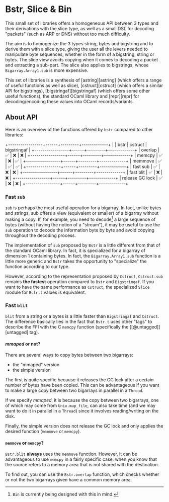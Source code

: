 # Bstr, Slice & Bin

This small set of libraries offers a homogeneous API between 3 types and their
derivations with the slice type, as well as a small DSL for decoding "packets"
(such as ARP or DNS) without too much difficulty.

The aim is to homogenize the 3 types string, bytes and bigstring and to derive
them with a slice type, giving the user all the levers needed to manipulate
byte sequences, whether in the form of a bigstring, string or bytes. The slice
view avoids copying when it comes to decoding a packet and extracting a
sub-part. The slice also applies to bigstrings, whose `Bigarray.Array1.sub` is
more expensive.

This set of libraries is a synthesis of [astring][astring] (which offers a range
of useful functions as well as slice), [cstruct][cstruct] (which offers a
similar API for bigstrings), [bigstringaf][bigstringaf] (which offers some other
useful functions), the standard OCaml library and [repr][repr] for
decoding/encoding these values into OCaml records/variants.

## About API

Here is an overview of the functions offered by `bstr` compared to other
libraries:

+-----------------+------+---------+-------------+
|                 | bstr | cstruct | bigstringaf |
+-----------------+------+---------+-------------+
|         overlap |   ✅ |      ❌ |          ❌ |
+-----------------+------+---------+-------------+
|          memcpy |   ✅ |      ❌ |          ✅ |
+-----------------+------+---------+-------------+
|         memmove |   ✅ |      ✅ |          ✅ |
+-----------------+------+---------+-------------+
|        fast sub |   ✅ |      ❌ |          ❌ |
+-----------------+------+---------+-------------+
|       fast blit |   ✅ |      ❌ |          ❌ |
+-----------------+------+---------+-------------+
| release GC lock |   ✅ |      ❌ |          ❌ |
+-----------------+------+---------+-------------+

### Fast `sub`

`sub` is perhaps the most useful operation for a bigarray. In fact, unlike bytes
and strings, sub offers a view (equivalent or smaller) of a bigarray without
making a copy. If, for example, you need to decode[^1] a large sequence of bytes
(without having the notion of a "stream"), it may be useful to use the `sub`
operation to decode the information byte by byte and avoid copying throughout
the decoding process.

The implementation of `sub` proposed by `Bstr` is a little different from that
of the standard OCaml library. In fact, it is specialized for a bigarray of
dimension 1 containing bytes. In fact, the `Bigarray.Array1.sub` function is a
little more generic and `Bstr` takes the opportunity to "specialize" the
function according to our type.

However, according to the representation proposed by `Cstruct`, `Cstruct.sub`
remains **the fastest** operation compared to `Bstr` and `Bigstringaf`. If you
want to have the same performance as `Cstruct`, the specialized `Slice` module
for `Bstr.t` values is equivalent.

### Fast `blit`

`blit` from a string or a bytes is a little faster than `Bigstringaf` and
`Cstruct`. The difference basically lies in the fact that `Bstr.t` uses other
"tags" to describe the FFI with the C `memcpy` function (specifically the
[\[@untagged\]][untagged] tag).

#### _mmaped_ or not?

There are several ways to copy bytes between two bigarrays:
- the "mmaped" version
- the simple version

The first is quite specific because it releases the GC lock after a certain
number of bytes have been copied. This can be advantageous if you want to make a
large copy between two bigarrays in parallel in a `Thread`.

If we specify _mmaped_, it is because the copy between two bigarrays, one of
which may come from `Unix.map_file`, can also take time (and we may want to do
it in parallel in a `Thread`) since it involves reading/writing on the disk.

Finally, the simple version does not release the GC lock and only applies the
desired function (`memmove` or `memcpy`).

#### `memmove` or `memcpy`?

`Bstr.blit` **always** uses the `memmove` function. However, it can be
advantageous to use `memcpy` in a fairly specific case: when you know that the
source refers to a memory area that is not shared with the destination.

To find out, you can use the `Bstr.overlap` function, which checks whether or
not the two bigarrays given have a common memory area.

[^1]: `Bin` is currently being designed with this in mind.
